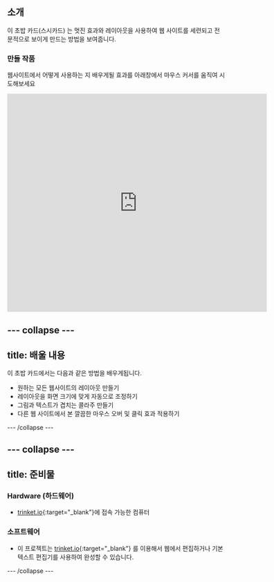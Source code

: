 ## 소개

이 초밥 카드(스시카드) 는 멋진 효과와 레이아웃을 사용하여 웹 사이트를 세련되고 전문적으로 보이게 만드는 방법을 보여줍니다.

### 만들 작품

웹사이트에서 어떻게 사용하는 지 배우게될 효과를 아래창에서 마우스 커서를 움직여 시도해보세요

<div class="trinket">
  <iframe src="https://trinket.io/embed/html/643a5cabdc?outputOnly=true&start=result" width="600" height="505" frameborder="0" marginwidth="0" marginheight="0" allowfullscreen>
  </iframe>
  <!-- <img src="images/magazine-final.png"> -->
</div>

## \--- collapse \---

## title: 배울 내용

이 초밥 카드에서는 다음과 같은 방법을 배우게됩니다.

+ 원하는 모든 웹사이트의 레이아웃 만들기
+ 레이아웃을 화면 크기에 맞게 자동으로 조정하기
+ 그림과 텍스트가 겹치는 콜라주 만들기
+ 다른 웹 사이트에서 본 깔끔한 마우스 오버 및 클릭 효과 적용하기

\--- /collapse \---

## \--- collapse \---

## title: 준비물

### Hardware (하드웨어)

+ [trinket.io](https://trinket.io){:target="_blank"}에 접속 가능한 컴퓨터

### 소프트웨어

+ 이 프로젝트는 [trinket.io](https://trinket.io){:target="_blank"} 를 이용해서 웹에서 편집하거나 기본 텍스트 편집기를 사용하여 완성할 수 있습니다.

\--- /collapse \---